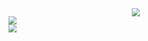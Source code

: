 

<div align="center">
<img src="https://media4.giphy.com/media/pg5IBLw1nHKANuVRlF/200w.webp"></img>
</div>

<!-- <div>
[![Anurag's GitHub stats](https://github-readme-stats.vercel.app/api?username=zqadiri)](https://github.com/anuraghazra/github-readme-stats&theme=dark)
[![Top Langs](https://github-readme-stats.vercel.app/api/top-langs/?username=zqadiri&layout=compact)](https://github.com/anuraghazra/github-readme-stats)
</div> -->

<div href="https://github.com/anuraghazra/github-readme-stats">
  <img align="center" margin-bottom= "50px" src="https://github-readme-stats.vercel.app/api/top-langs/?username=zqadiri&layout=compact&theme=dark&show_icons=true" />
</div>
<div href="https://github.com/anuraghazra/convoychat">
  <img align="center" margin-bottom= "50px" src="https://github-readme-stats.vercel.app/api?username=zqadiri&theme=dark&show_icons=true" />
</div>


  

